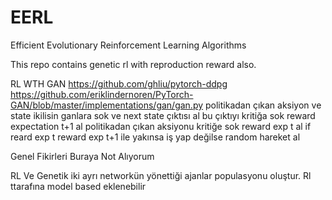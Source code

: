 # EERL
Efficient Evolutionary Reinforcement Learning Algorithms


This repo contains genetic rl with reproduction reward also.



RL WTH GAN
https://github.com/ghliu/pytorch-ddpg
https://github.com/eriklindernoren/PyTorch-GAN/blob/master/implementations/gan/gan.py 
politikadan çıkan aksiyon ve state ikilisin ganlara sok ve next state çıktısı al
bu çıktıyı kritiğa sok reward expectation t+1 al
politikadan çıkan aksiyonu kritiğe sok reward exp t al
if reard exp t reward exp t+1 ile yakınsa iş yap
değilse random hareket al



Genel Fikirleri Buraya Not Alıyorum

RL Ve Genetik iki ayrı networkün yönettiği ajanlar populasyonu oluştur.
Rl ttarafına model based eklenebilir

